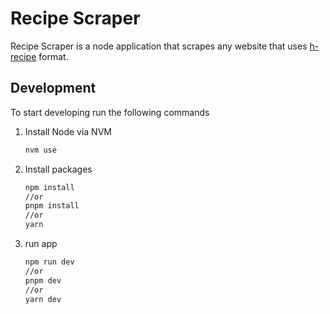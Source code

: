 # Recipe Scraper

Recipe Scraper is a node application that scrapes any website that uses [h-recipe](https://microformats.org/wiki/h-recipe) format.

## Development

To start developing run the following commands

1. Install Node via NVM

   ```bash
   nvm use
   ```

2. Install packages

   ```bash
   npm install
   //or
   pnpm install
   //or
   yarn
   ```

3. run app

   ```bash
   npm run dev
   //or
   pnpm dev
   //or
   yarn dev
   ```
